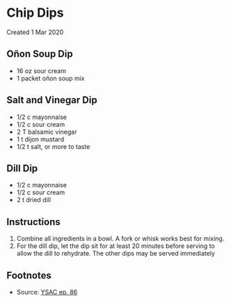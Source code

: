 # Chip Dips
Created 1 Mar 2020

## Oñon Soup Dip

- 16 oz sour cream
- 1 packet oñon soup mix

## Salt and Vinegar Dip

- 1/2 c mayonnaise
- 1/2 c sour cream
- 2 T balsamic vinegar
- 1 t dijon mustard
- 1/2 t salt, or more to taste

## Dill Dip

- 1/2 c mayonnaise
- 1/2 c sour cream
- 2 t dried dill

## Instructions

1. Combine all ingredients in a bowl. A fork or whisk works best for mixing.
2. For the dill dip, let the dip sit for at least 20 minutes before serving to allow the dill to rehydrate. The other dips may be served immediately

## Footnotes

- Source: [YSAC ep. 86](https://www.youtube.com/watch?v=POHa0OZcjLw)